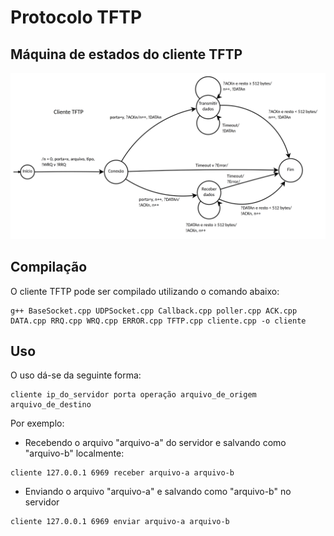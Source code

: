 # Protocolo TFTP

## Máquina de estados do cliente TFTP

![Máquina de estados finita comunicante do cliente TFTP](imagens/maquinas-de-estado/cliente.jpg)

## Compilação

O cliente TFTP pode ser compilado utilizando o comando abaixo:

```
g++ BaseSocket.cpp UDPSocket.cpp Callback.cpp poller.cpp ACK.cpp DATA.cpp RRQ.cpp WRQ.cpp ERROR.cpp TFTP.cpp cliente.cpp -o cliente
```

## Uso

O uso dá-se da seguinte forma:

```
cliente ip_do_servidor porta operação arquivo_de_origem arquivo_de_destino
```

Por exemplo:

 - Recebendo o arquivo "arquivo-a" do servidor e salvando como "arquivo-b" localmente:

```
cliente 127.0.0.1 6969 receber arquivo-a arquivo-b
```

 - Enviando o arquivo "arquivo-a" e salvando como "arquivo-b" no servidor

```
cliente 127.0.0.1 6969 enviar arquivo-a arquivo-b
```